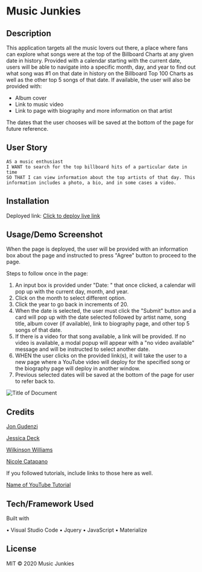 # Music Junkies

## Description 

This application targets all the music lovers out there, a place where fans can explore what songs were at the top of the Billboard Charts at any given date in history. Provided with a calendar starting with the current date, users will be able to navigate into a specific month, day, and year to find out what song was #1 on that date in history on the Billboard Top 100 Charts as well as the other top 5 songs of that date. If available, the user will also be provided with:

 * Album cover
 * Link to music video
 * Link to page with biography and more information on that artist 

The dates that the user chooses will be saved at the bottom of the page for future reference. 

## User Story

    AS a music enthusiast
    I WANT to search for the top billboard hits of a particular date in time
    SO THAT I can view information about the top artists of that day. This information includes a photo, a bio, and in some cases a video.


## Installation

Deployed link:
[Click to deploy live link](nsc9605.github.io/musicjunkies/)


## Usage/Demo Screenshot

When the page is deployed, the user will be provided with an information box about the page and instructed to press "Agree" button to proceed to the page.

Steps to follow once in the page:

1. An input box is provided under "Date: " that once clicked, a calendar will pop up with the current day, month, and year.
2. Click on the month to select different option.
3. Click the year to go back in increments of 20.
4. When the date is selected, the user must click the "Submit" button and a card will pop up with the date selected followed by artist name, song title, album cover (if available), link to biography page, and other top 5 songs of that date.
5. If there is a video for that song available, a link will be provided. 
    If no video is available, a modal popup will appear with a "no video available" message and will be instructed to select another date. 
6. WHEN the user clicks on the provided link(s),  it will take the user to a new page where a YouTube video will deploy for the specified song or the biography page will deploy in another window.
7. Previous selected dates will be saved at the bottom of the page for user to refer back to.

![Title of Document](Link-to-document.png)


## Credits

[Jon Gudenzi](https://github.com/JonGudenzi)

[Jessica Deck](https://github.com/deck-jessica)

[Wilkinson Williams](https://github.com/Kingcoopa)

[Nicole Catapano](https://github.com/nsc9605)


If you followed tutorials, include links to those here as well.

[Name of YouTube Tutorial](www.youtube.com)


## Tech/Framework Used

Built with

• Visual Studio Code
• Jquery
• JavaScript
• Materialize

## License

MIT © 2020 Music Junkies


